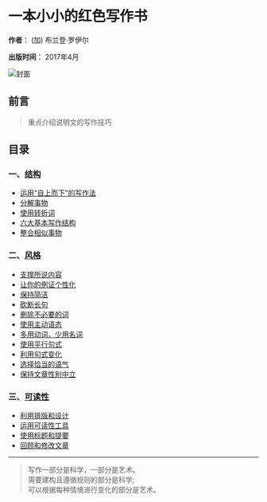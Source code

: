 # 一本小小的红色写作书


**作者**： (加) 布兰登·罗伊尔

**出版时间**： 2017年4月

<img src="https://jovan.vip.cpolar.cn/ftp/Pictures/jovan/the-little-red-book.png" alt="封面"/>


## 前言

> 重点介绍说明文的写作技巧


## 目录


### 一、[结构](write/the-little-red-book/01structure/README.md)

- [运用“自上而下”的写作法](write/the-little-red-book/01structure/rule1.md)
- [分解事物](write/the-little-red-book/01structure/rule2.md) 
- [使用转折词](write/the-little-red-book/01structure/rule3.md)
- [六大基本写作结构](write/the-little-red-book/01structure/rule4.md)
- [整合相似事物](write/the-little-red-book/01structure/rule5.md)


### 二、[风格](write/the-little-red-book/02style/README.md)

- [支撑所说内容](write/the-little-red-book/02style/rule06.md)
- [让你的例证个性化](write/the-little-red-book/02style/rule07.md)
- [保持简洁](write/the-little-red-book/02style/rule08.md)
- [砍断长句](write/the-little-red-book/02style/rule09.md)
- [删除不必要的词](write/the-little-red-book/02style/rule10.md)
- [使用主动语态](write/the-little-red-book/02style/rule11.md)
- [多用动词，少用名词](write/the-little-red-book/02style/rule12.md)
- [使用平行句式](write/the-little-red-book/02style/rule13.md)
- [利用句式变化](write/the-little-red-book/02style/rule14.md)
- [选择恰当的语气](write/the-little-red-book/02style/rule15.md)
- [保持文章性别中立](write/the-little-red-book/02style/rule16.md)

### 三、[可读性](write/the-little-red-book/03readable/README.md)


- [利用排版和设计](write/the-little-red-book/03readable/rule17.md)
- [运用可读性工具](write/the-little-red-book/03readable/rule18.md)
- [使用标题和提要](write/the-little-red-book/03readable/rule19.md)
- [回顾和修改文章](write/the-little-red-book/03readable/rule20.md)



----

> 写作一部分是科学，一部分是艺术。  
> 需要建构且遵循规则的部分是科学;  
> 可以根据每种情境进行变化的部分是艺术。

